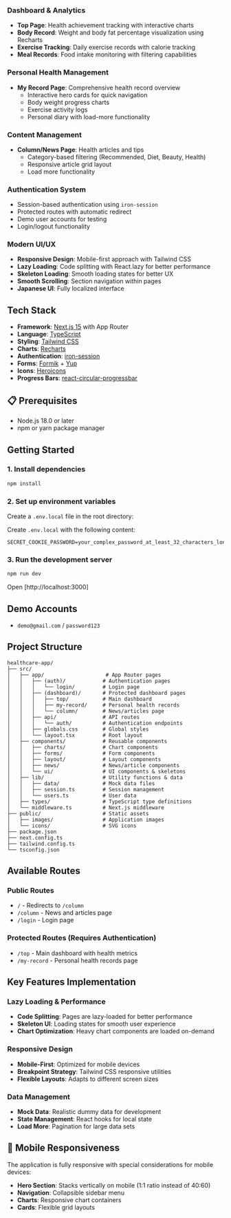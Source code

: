 ### Dashboard & Analytics
- **Top Page**: Health achievement tracking with interactive charts
- **Body Record**: Weight and body fat percentage visualization using Recharts
- **Exercise Tracking**: Daily exercise records with calorie tracking
- **Meal Records**: Food intake monitoring with filtering capabilities

### Personal Health Management
- **My Record Page**: Comprehensive health record overview
  - Interactive hero cards for quick navigation
  - Body weight progress charts
  - Exercise activity logs
  - Personal diary with load-more functionality

### Content Management
- **Column/News Page**: Health articles and tips
  - Category-based filtering (Recommended, Diet, Beauty, Health)
  - Responsive article grid layout
  - Load more functionality

### Authentication System
- Session-based authentication using `iron-session`
- Protected routes with automatic redirect
- Demo user accounts for testing
- Login/logout functionality

### Modern UI/UX
- **Responsive Design**: Mobile-first approach with Tailwind CSS
- **Lazy Loading**: Code splitting with React.lazy for better performance
- **Skeleton Loading**: Smooth loading states for better UX
- **Smooth Scrolling**: Section navigation within pages
- **Japanese UI**: Fully localized interface

## Tech Stack

- **Framework**: [Next.js 15](https://nextjs.org/) with App Router
- **Language**: [TypeScript](https://www.typescriptlang.org/)
- **Styling**: [Tailwind CSS](https://tailwindcss.com/)
- **Charts**: [Recharts](https://recharts.org/)
- **Authentication**: [iron-session](https://github.com/vvo/iron-session)
- **Forms**: [Formik](https://formik.org/) + [Yup](https://github.com/jquense/yup)
- **Icons**: [Heroicons](https://heroicons.com/)
- **Progress Bars**: [react-circular-progressbar](https://github.com/kevinsqi/react-circular-progressbar)

## 📋 Prerequisites

- Node.js 18.0 or later
- npm or yarn package manager

## Getting Started

### 1. Install dependencies

```bash
npm install
```

### 2. Set up environment variables

Create a `.env.local` file in the root directory:

Create `.env.local` with the following content:

```env
SECRET_COOKIE_PASSWORD=your_complex_password_at_least_32_characters_long
```

### 3. Run the development server

```bash
npm run dev
```

Open [http://localhost:3000]

## Demo Accounts

- `demo@gmail.com` / `password123`

## Project Structure

```
healthcare-app/
├── src/
│   ├── app/                    # App Router pages
│   │   ├── (auth)/            # Authentication pages
│   │   │   └── login/         # Login page
│   │   ├── (dashboard)/       # Protected dashboard pages
│   │   │   ├── top/           # Main dashboard
│   │   │   ├── my-record/     # Personal health records
│   │   │   └── column/        # News/articles page
│   │   ├── api/               # API routes
│   │   │   └── auth/          # Authentication endpoints
│   │   ├── globals.css        # Global styles
│   │   └── layout.tsx         # Root layout
│   ├── components/            # Reusable components
│   │   ├── charts/            # Chart components
│   │   ├── forms/             # Form components
│   │   ├── layout/            # Layout components
│   │   ├── news/              # News/article components
│   │   └── ui/                # UI components & skeletons
│   ├── lib/                   # Utility functions & data
│   │   ├── data/              # Mock data files
│   │   ├── session.ts         # Session management
│   │   └── users.ts           # User data
│   ├── types/                 # TypeScript type definitions
│   └── middleware.ts          # Next.js middleware
├── public/                    # Static assets
│   ├── images/                # Application images
│   └── icons/                 # SVG icons
├── package.json
├── next.config.ts
├── tailwind.config.ts
└── tsconfig.json
```

## Available Routes

### Public Routes
- `/` - Redirects to `/column`
- `/column` - News and articles page
- `/login` - Login page

### Protected Routes (Requires Authentication)
- `/top` - Main dashboard with health metrics
- `/my-record` - Personal health records page

## Key Features Implementation

### Lazy Loading & Performance
- **Code Splitting**: Pages are lazy-loaded for better performance
- **Skeleton UI**: Loading states for smooth user experience
- **Chart Optimization**: Heavy chart components are loaded on-demand

### Responsive Design
- **Mobile-First**: Optimized for mobile devices
- **Breakpoint Strategy**: Tailwind CSS responsive utilities
- **Flexible Layouts**: Adapts to different screen sizes

### Data Management
- **Mock Data**: Realistic dummy data for development
- **State Management**: React hooks for local state
- **Load More**: Pagination for large data sets

## 📱 Mobile Responsiveness

The application is fully responsive with special considerations for mobile devices:

- **Hero Section**: Stacks vertically on mobile (1:1 ratio instead of 40:60)
- **Navigation**: Collapsible sidebar menu
- **Charts**: Responsive chart containers
- **Cards**: Flexible grid layouts